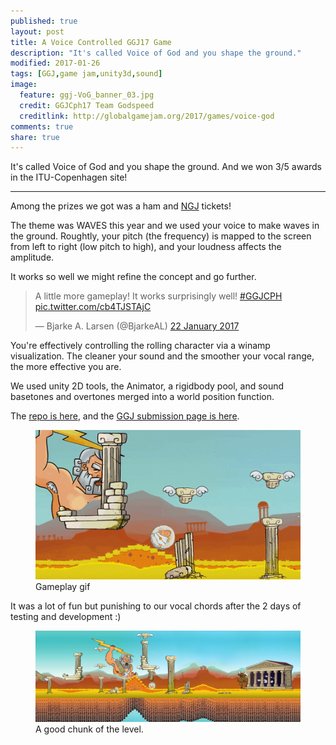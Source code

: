 ```yaml
---
published: true
layout: post
title: A Voice Controlled GGJ17 Game
description: "It's called Voice of God and you shape the ground."
modified: 2017-01-26
tags: [GGJ,game jam,unity3d,sound]
image:
  feature: ggj-VoG_banner_03.jpg
  credit: GGJCph17 Team Godspeed
  creditlink: http://globalgamejam.org/2017/games/voice-god
comments: true
share: true
---
```


It's called Voice of God and you shape the ground. And we won 3/5 awards in the ITU-Copenhagen site!

----

Among the prizes we got was a ham and [NGJ](https://nordicgamejam.org/) tickets!

The theme was WAVES this year and we used your voice to make waves in the ground. Roughtly, your pitch (the frequency) is mapped to the screen from left to right (low pitch to high), and your loudness affects the amplitude. 


It works so well we might refine the concept and go further.

<blockquote class="twitter-video" data-lang="en-gb"><p lang="en" dir="ltr">A little more gameplay! It works surprisingly well! <a href="https://twitter.com/hashtag/GGJCPH?src=hash">#GGJCPH</a> <a href="https://t.co/cb4TJSTAjC">pic.twitter.com/cb4TJSTAjC</a></p>&mdash; Bjarke A. Larsen (@BjarkeAL) <a href="https://twitter.com/BjarkeAL/status/823185894144405506">22 January 2017</a></blockquote>
<script async src="//platform.twitter.com/widgets.js" charset="utf-8"></script>

You're effectively controlling the rolling character via a winamp visualization. The cleaner your sound and the smoother your vocal range, the more effective you are.

We used unity 2D tools, the Animator, a rigidbody pool, and sound basetones and overtones merged into a world position function.

The [repo is here](https://github.com/tdbe/WAVES/tree/master), and the [GGJ submission page is here](http://globalgamejam.org/2017/games/voice-god).


<figure class="">
	<img src="../images/ggjGif_8percLossy.gif" alt="VoG Zeus yelling">
	<figcaption>Gameplay gif</figcaption>
</figure>

It was a lot of fun but punishing to our vocal chords after the 2 days of testing and development :)

<figure class="">
	<img src="../images/ggj-VoG_banner_01.jpg" alt="A good chunk of the level.">
	<figcaption>A good chunk of the level.</figcaption>
</figure>
